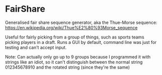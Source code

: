 # FairShare
Generalised fair share sequence generator, aka the Thue-Morse sequence: https://en.wikipedia.org/wiki/Thue%E2%80%93Morse_sequence

Useful for fairly picking from a group of things, such as sports teams picking players in a draft.
Runs a GUI by default, command line was just for testing and can't accept input.

Note:
Can actually only go up to 9 groups because I programmed it with strings like an idiot, so it can't distinguish between the normal string 012345678910 and the rotated string (since they're the same) 
